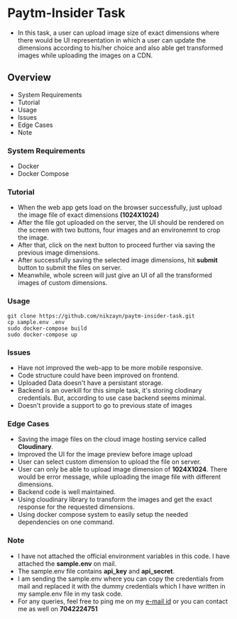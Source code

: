 # Paytm-Insider Task
- In this task, a user can upload image size of exact dimensions where there would be UI representation in which a user can update the dimensions according to his/her choice and also able get transformed images while uploading the images on a CDN.

## Overview
- System Requirements
- Tutorial
- Usage
- Issues
- Edge Cases
- Note

### System Requirements
- Docker
- Docker Compose

### Tutorial
- When the web app gets load on the browser successfully, just upload the image file of exact dimensions **(1024X1024)**
- After the file got uploaded on the server, the UI should be rendered on the screen with two buttons, four images and an environemnt to crop the image.
- After that, click on the next button to proceed further via saving the previous image dimensions.
- After successfully saving the selected image dimensions, hit **submit** button to submit the files on server.
- Meanwhile, whole screen will just give an UI of all the transformed images of custom dimensions.

### Usage
```
git clone https://github.com/nikzayn/paytm-insider-task.git
cp sample.env .env
sudo docker-compose build
sudo docker-compose up
```

### Issues
- Have not improved the web-app to be more mobile responsive.
- Code structure could have been improved on frontend.
- Uploaded Data doesn't have a persistant storage.
- Backend is an overkill for this simple task, it's storing clodinary credentials. But, according to use case backend seems minimal.
- Doesn't provide a support to go to previous state of images

### Edge Cases
- Saving the image files on the cloud image hosting service called **Cloudinary**.
- Improved the UI for the image preview before image upload
- User can select custom dimension to upload the file on server.
- User can only be able to upload image dimension of **1024X1024**. There would be error message, while uploading the image file with different dimensions.
- Backend code is well maintained.
- Using cloudinary library to transform the images and get the exact response for the requested dimensions.
- Using docker compose system to easily setup the needed dependencies on one command.

### Note
- I have not attached the official environment variables in this code. I have attached the **sample.env** on mail.
- The sample.env file contains **api_key** and **api_secret**.
- I am sending the sample.env where you can copy the credentials from mail and replaced it with the dummy credentials which I have written in my sample.env file in my task code.
- For any queries, feel free to ping me on my [e-mail id](nikhilvaidyar1997@gmail.com) or you can contact me as well on **7042224751**
